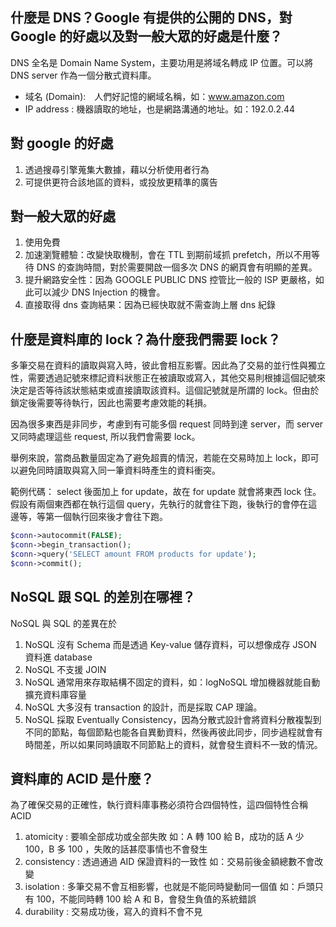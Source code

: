 ## 什麼是 DNS？Google 有提供的公開的 DNS，對 Google 的好處以及對一般大眾的好處是什麼？

DNS 全名是 Domain Name System，主要功用是將域名轉成 IP 位置。可以將 DNS server 作為一個分散式資料庫。

* 域名 (Domain):　人們好記憶的網域名稱，如：www.amazon.com
* IP address : 機器讀取的地址，也是網路溝通的地址。如：192.0.2.44

## 對 google 的好處
1. 透過搜尋引擎蒐集大數據，藉以分析使用者行為
2. 可提供更符合該地區的資料，或投放更精準的廣告

## 對一般大眾的好處
1. 使用免費
2. 加速瀏覽體驗：改變快取機制，會在 TTL 到期前域抓 prefetch，所以不用等待 DNS 的查詢時間，對於需要開啟一個多次 DNS 的網頁會有明顯的差異。
3. 提升網路安全性：因為 GOOGLE PUBLIC DNS 控管比一般的 ISP 更嚴格，如此可以減少 DNS Injection 的機會。
4. 直接取得 dns 查詢結果：因為已經快取就不需查詢上層 dns 紀錄

## 什麼是資料庫的 lock？為什麼我們需要 lock？
多筆交易在資料的讀取與寫入時，彼此會相互影響。因此為了交易的並行性與獨立性，需要透過記號來標記資料狀態正在被讀取或寫入，其他交易則根據這個記號來決定是否等待該狀態結束或直接讀取該資料。這個記號就是所謂的 lock。但由於鎖定後需要等待執行，因此也需要考慮效能的耗損。

因為很多東西是非同步，考慮到有可能多個 request 同時到達 server，而 server 又同時處理這些 request, 所以我們會需要 lock。

舉例來說，當商品數量固定為了避免超賣的情況，若能在交易時加上 lock，即可以避免同時讀取與寫入同一筆資料時產生的資料衝突。

範例代碼：
select 後面加上 for update，故在 for update 就會將東西 lock 住。假設有兩個東西都在執行這個 query，先執行的就會往下跑，後執行的會停在這邊等，等第一個執行回來後才會往下跑。
```php
$conn->autocommit(FALSE); 
$conn->begin_transaction();
$conn->query('SELECT amount FROM products for update');
$conn->commit();
```
## NoSQL 跟 SQL 的差別在哪裡？
NoSQL 與 SQL 的差異在於

1. NoSQL 沒有 Schema 而是透過 Key-value 儲存資料，可以想像成存 JSON 資料進 database
2. NoSQL 不支援 JOIN
3. NoSQL 通常用來存取結構不固定的資料，如：logNoSQL 增加機器就能自動擴充資料庫容量
4. NoSQL 大多沒有 transaction 的設計，而是採取 CAP 理論。
5. NoSQL 採取 Eventually Consistency，因為分散式設計會將資料分散複製到不同的節點，每個節點也能各自異動資料，然後再彼此同步，同步過程就會有時間差，所以如果同時讀取不同節點上的資料，就會發生資料不一致的情況。

## 資料庫的 ACID 是什麼？
為了確保交易的正確性，執行資料庫事務必須符合四個特性，這四個特性合稱 ACID

1. atomicity : 要嘛全部成功或全部失敗
   如：A 轉 100 給 B，成功的話 A 少 100，B 多 100 ，失敗的話甚麼事情也不會發生  
2. consistency : 透過通過 AID 保證資料的一致性
   如：交易前後金額總數不會改變
3. isolation : 多筆交易不會互相影響，也就是不能同時變動同一個值
   如：戶頭只有 100，不能同時轉 100 給 A 和 B，會發生負值的系統錯誤
4. durability : 交易成功後，寫入的資料不會不見
